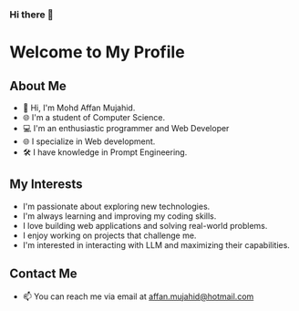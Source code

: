 ### Hi there 👋

# Welcome to My Profile

## About Me

- 👋 Hi, I'm Mohd Affan Mujahid.
- 🌐 I'm a student of Computer Science.
- 💻 I'm an enthusiastic programmer and Web Developer
- 🌐 I specialize in Web development.
- 🛠️ I have knowledge in Prompt Engineering.


## My Interests

-  I'm passionate about exploring new technologies.
-  I'm always learning and improving my coding skills.
-  I love building web applications and solving real-world problems.
-  I enjoy working on projects that challenge me.
-  I'm interested in interacting with LLM and maximizing their capabilities.

## Contact Me
- 📫 You can reach me via email at affan.mujahid@hotmail.com



